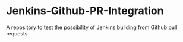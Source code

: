 # Jenkins-Github-PR-Integration
A repository to test the possibility of Jenkins building from Github pull requests
